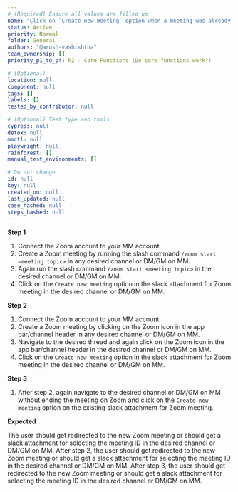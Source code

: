 ```yaml
---
# (Required) Ensure all values are filled up
name: "Click on `Create new meeting` option when a meeting was already created."
status: Active
priority: Normal
folder: General
authors: "@arush-vashishtha"
team_ownership: []
priority_p1_to_p4: P2 - Core Functions (Do core functions work?)

# (Optional)
location: null
component: null
tags: []
labels: []
tested_by_contributor: null

# (Optional) Test type and tools
cypress: null
detox: null
mmctl: null
playwright: null
rainforest: []
manual_test_environments: []

# Do not change
id: null
key: null
created_on: null
last_updated: null
case_hashed: null
steps_hashed: null
---
```


**Step 1**

1. Connect the Zoom account to your MM account.
2. Create a Zoom meeting by running the slash command `/zoom start <meeting topic>` in any desired channel or DM/GM on MM.
3. Again run the slash command `/zoom start <meeting topic>` in the desired channel or DM/GM on MM.
4. Click on the `Create new meeting` option in the slack attachment for Zoom meeting in the desired channel or DM/GM on MM.

**Step 2**

1. Connect the Zoom account to your MM account.
2. Create a Zoom meeting by clicking on the Zoom icon in the app bar/channel header in any desired channel or DM/GM on MM.
3. Navigate to the desired thread and again click on the Zoom icon in the app bar/channel header in the desired channel or DM/GM on MM.
4. Click on the `Create new meeting` option in the slack attachment for Zoom meeting in the desired channel or DM/GM on MM.

**Step 3**

1. After step 2, again navigate to the desired channel or DM/GM on MM without ending the meeting on Zoom and click on the `Create new meeting` option on the existing slack attachment for Zoom meeting.

**Expected**

The user should get redirected to the new Zoom meeting or should get a slack attachment for selecting the meeting ID in the desired channel or DM/GM on MM.
After step 2, the user should get redirected to the new Zoom meeting or should get a slack attachment for selecting the meeting ID in the desired channel or DM/GM on MM.
After step 3, the user should get redirected to the new Zoom meeting or should get a slack attachment for selecting the meeting ID in the desired channel or DM/GM on MM.